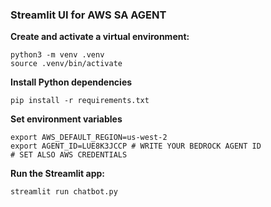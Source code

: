 ### Streamlit UI for AWS SA AGENT

**Create and activate a virtual environment:**
```
python3 -m venv .venv
source .venv/bin/activate
```

**Install Python dependencies**
```
pip install -r requirements.txt
```

**Set environment variables**
```
export AWS_DEFAULT_REGION=us-west-2
export AGENT_ID=LUE8K3JCCP # WRITE YOUR BEDROCK AGENT ID
# SET ALSO AWS CREDENTIALS
```


**Run the Streamlit app:**
```
streamlit run chatbot.py
```